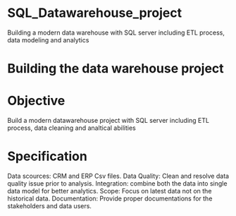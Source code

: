 # SQL_Datawarehouse_project
Building a modern data warehouse with SQL server including ETL process, data modeling and analytics

# Building the data warehouse project 

# Objective
Build a modern datawarehouse project with SQL server including ETL process, data cleaning and analtical abilities

# Specification
Data scources: CRM and ERP Csv files.
Data Quality: Clean and resolve data quality issue prior to analysis.
Integration: combine both the data into single data model for better analytics.
Scope: Focus on latest data not on the historical data.
Documentation: Provide proper documentations for the stakeholders and data users.


